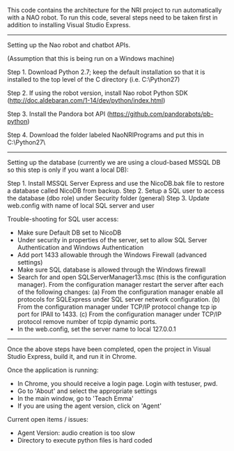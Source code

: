 This code contains the architecture for the NRI project to run automatically with a NAO robot. To run this code, several steps need to be taken first in addition to installing Visual Studio Express. 

-------------------------------------------------

Setting up the Nao robot and chatbot APIs. 

(Assumption that this is being run on a Windows machine)

Step 1. Download Python 2.7; keep the default installation so that it is installed to the top level of the C directory (i.e. C:\Python27)

Step 2. If using the robot version, install Nao robot Python SDK (http://doc.aldebaran.com/1-14/dev/python/index.html)

Step 3. Install the Pandora bot API (https://github.com/pandorabots/pb-python)

Step 4. Download the folder labeled NaoNRIPrograms and put this in C:\Python27\

-------------------------------------------------

Setting up the database (currently we are using a cloud-based MSSQL DB so this step is only if you want a local DB):

Step 1. Install MSSQL Server Express and use the NicoDB.bak file to restore a database called NicoDB from backup.
Step 2. Setup a SQL user to access the database (dbo role) under Security folder (general)
Step 3. Update web.config with name of local SQL server and user

Trouble-shooting for SQL user access: 
* Make sure Default DB set to NicoDB
* Under security in properties of the server, set to allow SQL Server Authentication and Windows Authentication
* Add port 1433 allowable through the Windows Firewall (advanced settings)
* Make sure SQL database is allowed through the Windows firewall
* Search for and open SQLServerManager13.msc (this is the configuration manager). From the configuration manager restart the server after each of the following changes: (a) From the configuration manager enable all protocols for SQLExpress under SQL server network configuration. (b) From the configuration manager under TCP/IP protocol change tcp ip port for IPAll to 1433. (c) From the configuration manager under TCP/IP protocol remove number of tcpip dynamic ports.
* In the web.config, set the server name to local 127.0.0.1

-------------------------------------------------

Once the above steps have been completed, open the project in Visual Studio Express, build it, and run it in Chrome.

Once the application is running:
* In Chrome, you should receive a login page. Login with testuser, pwd. 
* Go to 'About' and select the appropriate settings
* In the main window, go to 'Teach Emma'
* If you are using the agent version, click on 'Agent'

Current open items / issues:
* Agent Version: audio creation is too slow
* Directory to execute python files is hard coded
